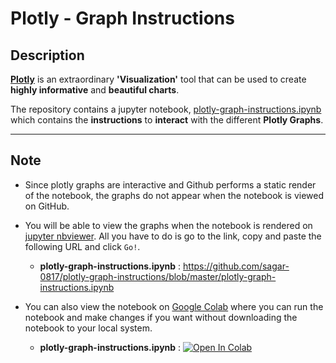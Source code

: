 # Plotly - Graph Instructions

## Description
**[Plotly](https://plotly.com/)** is an extraordinary **'Visualization'** tool that can be used to create **highly informative** and **beautiful charts**.<br>

The repository contains a jupyter notebook,  [plotly-graph-instructions.ipynb](https://github.com/sagar-0817/plotly-graph-instructions/blob/master/plotly-graph-instructions.ipynb)
which contains the **instructions** to **interact** with the different **Plotly Graphs**.<br>
<hr>

## Note
* Since plotly graphs are interactive and Github performs a static render of the notebook, the graphs do not appear when the notebook is viewed on GitHub.<br>
* You will be able to view the graphs when the notebook is rendered on [jupyter nbviewer](https://nbviewer.jupyter.org/). All you have to do is go to the link,
copy and paste the following URL and click `Go!`.
  * **plotly-graph-instructions.ipynb** : https://github.com/sagar-0817/plotly-graph-instructions/blob/master/plotly-graph-instructions.ipynb<br>
  
* You can also view the notebook on [Google Colab](https://colab.research.google.com) where you can run the notebook and make changes if you want without downloading
the notebook to your local system.
  * **plotly-graph-instructions.ipynb** : [![Open In Colab](https://colab.research.google.com/assets/colab-badge.svg)](https://colab.research.google.com/drive/1tCYxpRVoKkGBnMQDhae38cVZNvZ4AG4W?usp=sharing)
